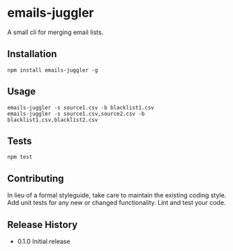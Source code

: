 emails-juggler
=========

A small cli for merging email lists.

## Installation

    npm install emails-juggler -g

## Usage


    emails-juggler -s source1.csv -b blacklist1.csv
    emails-juggler -s source1.csv,source2.csv -b blacklist1.csv,blacklist2.csv


## Tests

    npm test

## Contributing

In lieu of a formal styleguide, take care to maintain the existing coding style.
Add unit tests for any new or changed functionality. Lint and test your code.

## Release History

* 0.1.0 Initial release